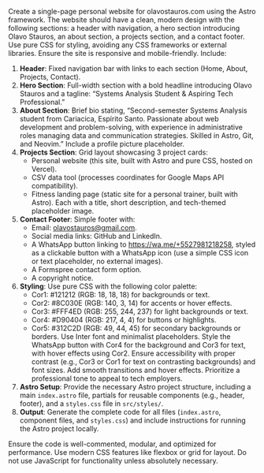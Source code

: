 Create a single-page personal website for olavostauros.com using the Astro framework. The website should have a clean, modern design with the following sections: a header with navigation, a hero section introducing Olavo Stauros, an about section, a projects section, and a contact footer. Use pure CSS for styling, avoiding any CSS frameworks or external libraries. Ensure the site is responsive and mobile-friendly. Include:

1. **Header**: Fixed navigation bar with links to each section (Home, About, Projects, Contact).
2. **Hero Section**: Full-width section with a bold headline introducing Olavo Stauros and a tagline: “Systems Analysis Student & Aspiring Tech Professional.”
3. **About Section**: Brief bio stating, “Second-semester Systems Analysis student from Cariacica, Espírito Santo. Passionate about web development and problem-solving, with experience in administrative roles managing data and communication strategies. Skilled in Astro, Git, and Neovim.” Include a profile picture placeholder.
4. **Projects Section**: Grid layout showcasing 3 project cards:
   - Personal website (this site, built with Astro and pure CSS, hosted on Vercel).
   - CSV data tool (processes coordinates for Google Maps API compatibility).
   - Fitness landing page (static site for a personal trainer, built with Astro).
   Each with a title, short description, and tech-themed placeholder image.
5. **Contact Footer**: Simple footer with:
   - Email: olavostauros@gmail.com.
   - Social media links: GitHub and LinkedIn.
   - A WhatsApp button linking to https://wa.me/+5527981218258, styled as a clickable button with a WhatsApp icon (use a simple CSS icon or text placeholder, no external images).
   - A Formspree contact form option.
   - A copyright notice.
6. **Styling**: Use pure CSS with the following color palette:
   - Cor1: #121212 (RGB: 18, 18, 18) for backgrounds or text.
   - Cor2: #8C030E (RGB: 140, 3, 14) for accents or hover effects.
   - Cor3: #FFF4ED (RGB: 255, 244, 237) for light backgrounds or text.
   - Cor4: #D90404 (RGB: 217, 4, 4) for buttons or highlights.
   - Cor5: #312C2D (RGB: 49, 44, 45) for secondary backgrounds or borders.
   Use Inter font and minimalist placeholders. Style the WhatsApp button with Cor4 for the background and Cor3 for text, with hover effects using Cor2. Ensure accessibility with proper contrast (e.g., Cor3 or Cor1 for text on contrasting backgrounds) and font sizes. Add smooth transitions and hover effects. Prioritize a professional tone to appeal to tech employers.
7. **Astro Setup**: Provide the necessary Astro project structure, including a main `index.astro` file, partials for reusable components (e.g., header, footer), and a `styles.css` file in `src/styles/`.
8. **Output**: Generate the complete code for all files (`index.astro`, component files, and `styles.css`) and include instructions for running the Astro project locally.

Ensure the code is well-commented, modular, and optimized for performance. Use modern CSS features like flexbox or grid for layout. Do not use JavaScript for functionality unless absolutely necessary.
